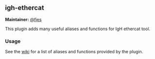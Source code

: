 ## igh-ethercat

**Maintainer:** [@fjes](https://github.com/fjes)

This plugin adds many useful aliases and functions for IgH ethercat tool.

### Usage

See the [wiki](https://github.com/fjes/oh-my-zsh/wiki/Plugin:igh-ethercat) for a list of aliases and functions provided by the plugin.

